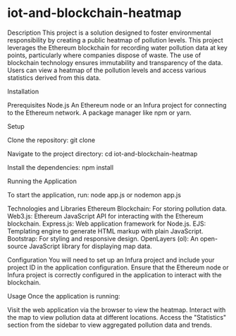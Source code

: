 # iot-and-blockchain-heatmap
Description
This project is a solution designed to foster environmental responsibility by creating a public heatmap of pollution levels. This project leverages the Ethereum blockchain for recording water pollution data at key points, particularly where companies dispose of waste. The use of blockchain technology ensures immutability and transparency of the data. Users can view a heatmap of the pollution levels and access various statistics derived from this data.

Installation

Prerequisites
Node.js
An Ethereum node or an Infura project for connecting to the Ethereum network.
A package manager like npm or yarn.

Setup

Clone the repository:
git clone <repository-url>

Navigate to the project directory:
cd iot-and-blockchain-heatmap

Install the dependencies:
npm install

Running the Application

To start the application, run:
node app.js 
or
nodemon app.js

Technologies and Libraries
Ethereum Blockchain: For storing pollution data.
Web3.js: Ethereum JavaScript API for interacting with the Ethereum blockchain.
Express.js: Web application framework for Node.js.
EJS: Templating engine to generate HTML markup with plain JavaScript.
Bootstrap: For styling and responsive design.
OpenLayers (ol): An open-source JavaScript library for displaying map data.


Configuration
You will need to set up an Infura project and include your project ID in the application configuration.
Ensure that the Ethereum node or Infura project is correctly configured in the application to interact with the blockchain.

Usage
Once the application is running:

Visit the web application via the browser to view the heatmap.
Interact with the map to view pollution data at different locations.
Access the "Statistics" section from the sidebar to view aggregated pollution data and trends.
